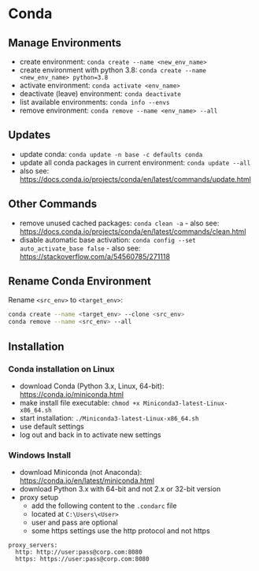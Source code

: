 # Conda

## Manage Environments
- create environment: `conda create --name <new_env_name>`
- create environment with python 3.8: `conda create --name <new_env_name> python=3.8`
- activate environment: `conda activate <env_name>`
- deactivate (leave) environment: `conda deactivate`
- list available environments: `conda info --envs`
- remove environment: `conda remove --name <env_name> --all`

## Updates
- update conda: `conda update -n base -c defaults conda`
- update all conda packages in current environment: `conda update --all`
- also see: <https://docs.conda.io/projects/conda/en/latest/commands/update.html>

## Other Commands
- remove unused cached packages: `conda clean -a` - also see: <https://docs.conda.io/projects/conda/en/latest/commands/clean.html>
- disable automatic base activation: `conda config --set auto_activate_base false` - also see: <https://stackoverflow.com/a/54560785/271118>

## Rename Conda Environment
Rename `<src_env>` to `<target_env>`:
```bash
conda create --name <target_env> --clone <src_env>
conda remove --name <src_env> --all
```

## Installation

### Conda installation on Linux
- download Conda (Python 3.x, Linux, 64-bit): <https://conda.io/miniconda.html>
- make install file executable: `chmod +x Miniconda3-latest-Linux-x86_64.sh`
- start installation: `./Miniconda3-latest-Linux-x86_64.sh`
- use default settings
- log out and back in to activate new settings

### Windows Install
- download Miniconda (not Anaconda): <https://conda.io/en/latest/miniconda.html>
- download Python 3.x with 64-bit and not 2.x or 32-bit version
- proxy setup
  - add the following content to the `.condarc` file
  - located at `C:\Users\<User>`
  - user and pass are optional
  - some https settings use the http protocol and not https
```text
proxy_servers:
  http: http://user:pass@corp.com:8080
  https: https://user:pass@corp.com:8080
```
